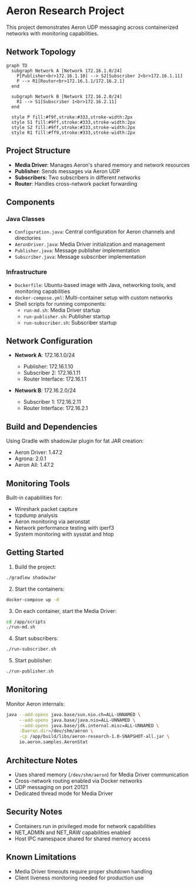 # Aeron Research Project

This project demonstrates Aeron UDP messaging across containerized networks with monitoring capabilities.

## Network Topology

```mermaid
graph TD
  subgraph Network A [Network 172.16.1.0/24]
    P[Publisher<br>172.16.1.10] --> S2[Subscriber 2<br>172.16.1.11]
    P --> R1[Router<br>172.16.1.1/172.16.2.1]
  end

  subgraph Network B [Network 172.16.2.0/24]
    R1 --> S1[Subscriber 1<br>172.16.2.11]
  end

  style P fill:#f9f,stroke:#333,stroke-width:2px
  style S1 fill:#9ff,stroke:#333,stroke-width:2px
  style S2 fill:#9ff,stroke:#333,stroke-width:2px
  style R1 fill:#ff9,stroke:#333,stroke-width:2px
```

## Project Structure

- **Media Driver**: Manages Aeron's shared memory and network resources
- **Publisher**: Sends messages via Aeron UDP
- **Subscribers**: Two subscribers in different networks
- **Router**: Handles cross-network packet forwarding

## Components

### Java Classes

- `Configuration.java`: Central configuration for Aeron channels and directories
- `AeronDriver.java`: Media Driver initialization and management
- `Publisher.java`: Message publisher implementation
- `Subscriber.java`: Message subscriber implementation

### Infrastructure

- `Dockerfile`: Ubuntu-based image with Java, networking tools, and monitoring capabilities
- `docker-compose.yml`: Multi-container setup with custom networks
- Shell scripts for running components:
  - `run-md.sh`: Media Driver startup
  - `run-publisher.sh`: Publisher startup
  - `run-subscriber.sh`: Subscriber startup

## Network Configuration

- **Network A**: 172.16.1.0/24
  - Publisher: 172.16.1.10
  - Subscriber 2: 172.16.1.11
  - Router Interface: 172.16.1.1

- **Network B**: 172.16.2.0/24
  - Subscriber 1: 172.16.2.11
  - Router Interface: 172.16.2.1

## Build and Dependencies

Using Gradle with shadowJar plugin for fat JAR creation:
- Aeron Driver: 1.47.2
- Agrona: 2.0.1
- Aeron All: 1.47.2

## Monitoring Tools

Built-in capabilities for:
- Wireshark packet capture
- tcpdump analysis
- Aeron monitoring via aeronstat
- Network performance testing with iperf3
- System monitoring with sysstat and htop

## Getting Started

1. Build the project:
```bash
./gradlew shadowJar
```

2. Start the containers:
```bash
docker-compose up -d
```

3. On each container, start the Media Driver:
```bash
cd /app/scripts
./run-md.sh
```

4. Start subscribers:
```bash
./run-subscriber.sh
```

5. Start publisher:
```bash
./run-publisher.sh
```

## Monitoring

Monitor Aeron internals:
```bash
java --add-opens java.base/sun.nio.ch=ALL-UNNAMED \
     --add-opens java.base/java.nio=ALL-UNNAMED \
     --add-opens java.base/jdk.internal.misc=ALL-UNNAMED \
     -Daeron.dir=/dev/shm/aeron \
     -cp /app/build/libs/aeron-research-1.0-SNAPSHOT-all.jar \
     io.aeron.samples.AeronStat
```

## Architecture Notes

- Uses shared memory (`/dev/shm/aeron`) for Media Driver communication
- Cross-network routing enabled via Docker networks
- UDP messaging on port 20121
- Dedicated thread mode for Media Driver

## Security Notes

- Containers run in privileged mode for network capabilities
- NET_ADMIN and NET_RAW capabilities enabled
- Host IPC namespace shared for shared memory access

## Known Limitations

- Media Driver timeouts require proper shutdown handling
- Client liveness monitoring needed for production use